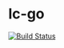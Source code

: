 # lc-go
[![Build Status](https://travis-ci.org/hiqhan/lc-go.svg?branch=master)](https://travis-ci.org/hiqhan/lc-go)
